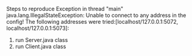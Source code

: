 Steps to reproduce Exception in thread "main" java.lang.IllegalStateException: Unable to connect to any address in the config! The following addresses were tried:[localhost/127.0.0.1:5072, localhost/127.0.0.1:5073]:
1. run Server.java class
2. run Client.java class